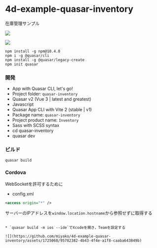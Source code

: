 # 4d-example-quasar-inventory
在庫管理サンプル

![](https://github.com/miyako/4d-example-quasar-inventory/assets/1725068/2f58a29c-9733-4650-9d61-49141b05ee78)

![](https://github.com/miyako/4d-example-quasar-inventory/assets/1725068/744358fb-d00e-46e9-86d5-71f55087521f)

```
npm install -g npm@10.4.0
npm i -g @quasar/cli
npm install -g @quasar/legacy-create
npm init quasar
```

### 開発

* App with Quasar CLI, let's go!
* Project folder: `quasar-inventory`
* Quasar v2 (Vue 3 | latest and greatest)
* Javascript
* Quasar App CLI with Vite 2 (stable | v1)
* Package name: `quasar-inventory`
* Project product name: `Inventory`
* Sass with SCSS syntax
* cd quasar-inventory
* quasar dev

### ビルド

```
quasar build
```

### Cordova

WebSocketを許可するために

* config.xml

```xml
<access origin="*" />
```

サーバーのIPアドレスを`window.location.hostname`から参照せずに取得する

```

* `quasar build -m ios --ide`でXcodeを開き，Teamを設定する

![](https://github.com/miyako/4d-example-quasar-inventory/assets/1725068/95782382-4b43-4f4e-a1f8-caaba643849b)
